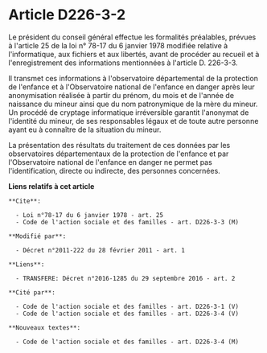 # Article D226-3-2

Le président du conseil général effectue les formalités préalables, prévues à l'article 25 de la loi n° 78-17 du 6 janvier
1978 modifiée relative à l'informatique, aux fichiers et aux libertés, avant de procéder au recueil et à l'enregistrement des
informations mentionnées à l'article D. 226-3-3. 

Il transmet ces informations à l'observatoire départemental de la protection de l'enfance et à l'Observatoire national de
l'enfance en danger après leur anonymisation réalisée à partir du prénom, du mois et de l'année de naissance du mineur ainsi
que du nom patronymique de la mère du mineur. Un procédé de cryptage informatique irréversible garantit l'anonymat de
l'identité du mineur, de ses responsables légaux et de toute autre personne ayant eu à connaître de la situation du mineur. 

La présentation des résultats du traitement de ces données par les observatoires départementaux de la protection de l'enfance
et par l'Observatoire national de l'enfance en danger ne permet pas l'identification, directe ou indirecte, des personnes
concernées.

**Liens relatifs à cet article**

	**Cite**:

	  - Loi n°78-17 du 6 janvier 1978 - art. 25
	  - Code de l'action sociale et des familles - art. D226-3-3 (M)

	**Modifié par**:

	  - Décret n°2011-222 du 28 février 2011 - art. 1

	**Liens**:

	  - TRANSFERE: Décret n°2016-1285 du 29 septembre 2016 - art. 2

	**Cité par**:

	  - Code de l'action sociale et des familles - art. D226-3-1 (V)
	  - Code de l'action sociale et des familles - art. D226-3-4 (V)

	**Nouveaux textes**:

	  - Code de l'action sociale et des familles - art. D226-3-4 (M)
